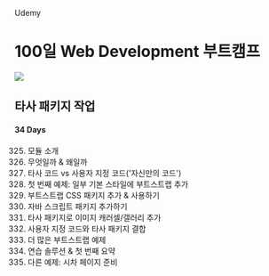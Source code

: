 Udemy

# 100일 Web Development 부트캠프

[<img src="https://img.shields.io/badge/github-%23121011.svg?style=for-the-badge&logo=github&logoColor=white" />](https://github.com/academind/100-days-of-web-development/)

## 타사 패키지 작업

#### 34 Days

325. 모듈 소개
326. 무엇일까 & 왜일까
327. 타사 코드 vs 사용자 지정 코드('자신만의 코드')
328. 첫 번째 예제: 일부 기본 스타일에 부트스트랩 추가
329. 부트스트랩 CSS 패키지 추가 & 사용하기
330. 자바 스크립트 패키지 추가하기
331. 타사 패키지로 이미지 캐러셀/갤러리 추가
332. 사용자 지정 코드와 타사 패키지 결합
333. 더 많은 부트스트랩 예제
334. 연습 솔루션 & 첫 번째 요약
335. 다른 예제: 시차 페이지 준비
